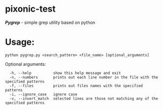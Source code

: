 # pixonic-test

***Pygrep*** - simple grep utility based on python

# Usage:
```
python pygrep.py <search_pattern> <file_name> [optional_arguments]
```
Optional arguments:
```
  -h, --help          show this help message and exit
  -n, --numbers       prints out each line number in the file with the specified patterns
  -f, --files         prints out files names with the specified patterns
  -i, --ignore_case   ignore case
  -v, --invert_match  selected lines are those not matching any of the specified patterns
```